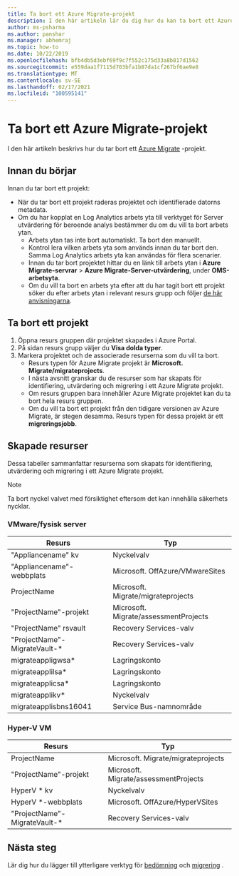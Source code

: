 ```yaml
---
title: Ta bort ett Azure Migrate-projekt
description: I den här artikeln lär du dig hur du kan ta bort ett Azure Migrate-projekt med hjälp av Azure Portal.
author: ms-psharma
ms.author: panshar
ms.manager: abhemraj
ms.topic: how-to
ms.date: 10/22/2019
ms.openlocfilehash: bfb4db5d3ebf69f9c7f552c175d33a8b817d1562
ms.sourcegitcommit: e559daa1f7115d703bfa1b87da1cf267bf6ae9e8
ms.translationtype: MT
ms.contentlocale: sv-SE
ms.lasthandoff: 02/17/2021
ms.locfileid: "100595141"
---
```

# <a name="delete-an-azure-migrate-project"></a>Ta bort ett Azure Migrate-projekt

I den här artikeln beskrivs hur du tar bort ett [Azure Migrate](./migrate-services-overview.md) -projekt.


## <a name="before-you-start"></a>Innan du börjar

Innan du tar bort ett projekt:

- När du tar bort ett projekt raderas projektet och identifierade datorns metadata.
- Om du har kopplat en Log Analytics arbets yta till verktyget för Server utvärdering för beroende analys bestämmer du om du vill ta bort arbets ytan. 
    - Arbets ytan tas inte bort automatiskt. Ta bort den manuellt.
    - Kontrol lera vilken arbets yta som används innan du tar bort den. Samma Log Analytics arbets yta kan användas för flera scenarier.
    - Innan du tar bort projektet hittar du en länk till arbets ytan i **Azure Migrate-servrar**  >  **Azure Migrate-Server-utvärdering**, under **OMS-arbetsyta**.
    - Om du vill ta bort en arbets yta efter att du har tagit bort ett projekt söker du efter arbets ytan i relevant resurs grupp och följer [de här anvisningarna](../azure-monitor/logs/delete-workspace.md).


## <a name="delete-a-project"></a>Ta bort ett projekt


1. Öppna resurs gruppen där projektet skapades i Azure Portal.
2. På sidan resurs grupp väljer du **Visa dolda typer**.
3. Markera projektet och de associerade resurserna som du vill ta bort.
    - Resurs typen för Azure Migrate projekt är **Microsoft. Migrate/migrateprojects**.
    - I nästa avsnitt granskar du de resurser som har skapats för identifiering, utvärdering och migrering i ett Azure Migrate projekt.
    - Om resurs gruppen bara innehåller Azure Migrate projektet kan du ta bort hela resurs gruppen.
    - Om du vill ta bort ett projekt från den tidigare versionen av Azure Migrate, är stegen desamma. Resurs typen för dessa projekt är ett **migreringsjobb**.


## <a name="created-resources"></a>Skapade resurser

Dessa tabeller sammanfattar resurserna som skapats för identifiering, utvärdering och migrering i ett Azure Migrate projekt.

> [!NOTE]
> Ta bort nyckel valvet med försiktighet eftersom det kan innehålla säkerhets nycklar.

### <a name="vmwarephysical-server"></a>VMware/fysisk server

**Resurs** | **Typ**
--- | ---
"Appliancename" kv | Nyckelvalv
"Appliancename"-webbplats | Microsoft. OffAzure/VMwareSites
ProjectName | Microsoft. Migrate/migrateprojects
"ProjectName"-projekt | Microsoft. Migrate/assessmentProjects
"ProjectName" rsvault | Recovery Services-valv
"ProjectName"-MigrateVault-* | Recovery Services-valv
migrateappligwsa* | Lagringskonto
migrateapplilsa* | Lagringskonto
migrateapplicsa* | Lagringskonto
migrateapplikv* | Nyckelvalv
migrateapplisbns16041 | Service Bus-namnområde

### <a name="hyper-v-vm"></a>Hyper-V VM 

**Resurs** | **Typ**
--- | ---
ProjectName | Microsoft. Migrate/migrateprojects
"ProjectName"-projekt | Microsoft. Migrate/assessmentProjects
HyperV * kv | Nyckelvalv
HyperV *-webbplats | Microsoft. OffAzure/HyperVSites
"ProjectName"-MigrateVault-* | Recovery Services-valv


## <a name="next-steps"></a>Nästa steg

Lär dig hur du lägger till ytterligare verktyg för [bedömning](how-to-assess.md) och [migrering](how-to-migrate.md) . 
